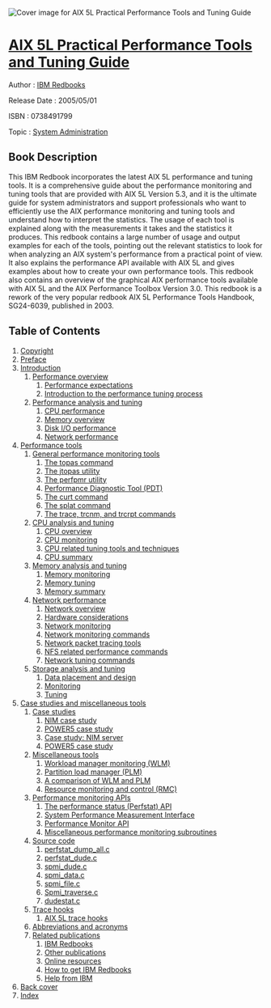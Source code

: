 ![Cover image for AIX 5L Practical Performance Tools and Tuning Guide](https://imgdetail.ebookreading.net/cover/cover/system_admin/EB0738491799.jpg)

[AIX 5L Practical Performance Tools and Tuning Guide](https://ebookreading.net/view/book/AIX+5L+Practical+Performance+Tools+and+Tuning+Guide-EB0738491799_1.html "AIX 5L Practical Performance Tools and Tuning Guide")
====================================================================================================================

Author : [IBM Redbooks](https://ebookreading.net/search/author/IBM+Redbooks)

Release Date : 2005/05/01

ISBN : 0738491799

Topic : [System Administration](https://ebookreading.net/search/category/system-administration)

Book Description
-----------------

 This IBM Redbook incorporates the latest AIX 5L performance and tuning tools. It is a comprehensive guide about the performance monitoring and tuning tools that are provided with AIX 5L Version 5.3, and it is the ultimate guide for system administrators and support professionals who want to efficiently use the AIX performance monitoring and tuning tools and understand how to interpret the statistics. The usage of each tool is explained along with the measurements it takes and the statistics it produces. This redbook contains a large number of usage and output examples for each of the tools, pointing out the relevant statistics to look for when analyzing an AIX system's performance from a practical point of view. It also explains the performance API available with AIX 5L and gives examples about how to create your own performance tools.  This redbook also contains an overview of the graphical AIX performance tools available with AIX 5L and the AIX Performance Toolbox Version 3.0. This redbook is a rework of the very popular redbook AIX 5L Performance Tools Handbook, SG24-6039, published in 2003. 
              
Table of Contents
-----------------

1. [Copyright](https://ebookreading.net/view/book/AIX+5L+Practical+Performance+Tools+and+Tuning+Guide-EB0738491799_1.html)
1. [Preface](https://ebookreading.net/view/book/AIX+5L+Practical+Performance+Tools+and+Tuning+Guide-EB0738491799_2.html)
1. [Introduction](https://ebookreading.net/view/book/AIX+5L+Practical+Performance+Tools+and+Tuning+Guide-EB0738491799_3.html)
    1. [Performance overview](https://ebookreading.net/view/book/AIX+5L+Practical+Performance+Tools+and+Tuning+Guide-EB0738491799_4.html)
        1. [Performance expectations](https://ebookreading.net/view/book/AIX+5L+Practical+Performance+Tools+and+Tuning+Guide-EB0738491799_5.html)
        1. [Introduction to the performance tuning process](https://ebookreading.net/view/book/AIX+5L+Practical+Performance+Tools+and+Tuning+Guide-EB0738491799_6.html)
    1. [Performance analysis and tuning](https://ebookreading.net/view/book/AIX+5L+Practical+Performance+Tools+and+Tuning+Guide-EB0738491799_7.html)
        1. [CPU performance](https://ebookreading.net/view/book/AIX+5L+Practical+Performance+Tools+and+Tuning+Guide-EB0738491799_8.html)
        1. [Memory overview](https://ebookreading.net/view/book/AIX+5L+Practical+Performance+Tools+and+Tuning+Guide-EB0738491799_9.html)
        1. [Disk I/O performance](https://ebookreading.net/view/book/AIX+5L+Practical+Performance+Tools+and+Tuning+Guide-EB0738491799_10.html)
        1. [Network performance](https://ebookreading.net/view/book/AIX+5L+Practical+Performance+Tools+and+Tuning+Guide-EB0738491799_11.html)
1. [Performance tools](https://ebookreading.net/view/book/AIX+5L+Practical+Performance+Tools+and+Tuning+Guide-EB0738491799_12.html)
    1. [General performance monitoring tools](https://ebookreading.net/view/book/AIX+5L+Practical+Performance+Tools+and+Tuning+Guide-EB0738491799_13.html)
        1. [The topas command](https://ebookreading.net/view/book/AIX+5L+Practical+Performance+Tools+and+Tuning+Guide-EB0738491799_14.html)
        1. [The jtopas utility](https://ebookreading.net/view/book/AIX+5L+Practical+Performance+Tools+and+Tuning+Guide-EB0738491799_15.html)
        1. [The perfpmr utility](https://ebookreading.net/view/book/AIX+5L+Practical+Performance+Tools+and+Tuning+Guide-EB0738491799_16.html)
        1. [Performance Diagnostic Tool (PDT)](https://ebookreading.net/view/book/AIX+5L+Practical+Performance+Tools+and+Tuning+Guide-EB0738491799_17.html)
        1. [The curt command](https://ebookreading.net/view/book/AIX+5L+Practical+Performance+Tools+and+Tuning+Guide-EB0738491799_18.html)
        1. [The splat command](https://ebookreading.net/view/book/AIX+5L+Practical+Performance+Tools+and+Tuning+Guide-EB0738491799_19.html)
        1. [The trace, trcnm, and trcrpt commands](https://ebookreading.net/view/book/AIX+5L+Practical+Performance+Tools+and+Tuning+Guide-EB0738491799_20.html)
    1. [CPU analysis and tuning](https://ebookreading.net/view/book/AIX+5L+Practical+Performance+Tools+and+Tuning+Guide-EB0738491799_21.html)
        1. [CPU overview](https://ebookreading.net/view/book/AIX+5L+Practical+Performance+Tools+and+Tuning+Guide-EB0738491799_22.html)
        1. [CPU monitoring](https://ebookreading.net/view/book/AIX+5L+Practical+Performance+Tools+and+Tuning+Guide-EB0738491799_23.html)
        1. [CPU related tuning tools and techniques](https://ebookreading.net/view/book/AIX+5L+Practical+Performance+Tools+and+Tuning+Guide-EB0738491799_24.html)
        1. [CPU summary](https://ebookreading.net/view/book/AIX+5L+Practical+Performance+Tools+and+Tuning+Guide-EB0738491799_25.html)
    1. [Memory analysis and tuning](https://ebookreading.net/view/book/AIX+5L+Practical+Performance+Tools+and+Tuning+Guide-EB0738491799_26.html)
        1. [Memory monitoring](https://ebookreading.net/view/book/AIX+5L+Practical+Performance+Tools+and+Tuning+Guide-EB0738491799_27.html)
        1. [Memory tuning](https://ebookreading.net/view/book/AIX+5L+Practical+Performance+Tools+and+Tuning+Guide-EB0738491799_28.html)
        1. [Memory summary](https://ebookreading.net/view/book/AIX+5L+Practical+Performance+Tools+and+Tuning+Guide-EB0738491799_29.html)
    1. [Network performance](https://ebookreading.net/view/book/AIX+5L+Practical+Performance+Tools+and+Tuning+Guide-EB0738491799_30.html)
        1. [Network overview](https://ebookreading.net/view/book/AIX+5L+Practical+Performance+Tools+and+Tuning+Guide-EB0738491799_31.html)
        1. [Hardware considerations](https://ebookreading.net/view/book/AIX+5L+Practical+Performance+Tools+and+Tuning+Guide-EB0738491799_32.html)
        1. [Network monitoring](https://ebookreading.net/view/book/AIX+5L+Practical+Performance+Tools+and+Tuning+Guide-EB0738491799_33.html)
        1. [Network monitoring commands](https://ebookreading.net/view/book/AIX+5L+Practical+Performance+Tools+and+Tuning+Guide-EB0738491799_34.html)
        1. [Network packet tracing tools](https://ebookreading.net/view/book/AIX+5L+Practical+Performance+Tools+and+Tuning+Guide-EB0738491799_35.html)
        1. [NFS related performance commands](https://ebookreading.net/view/book/AIX+5L+Practical+Performance+Tools+and+Tuning+Guide-EB0738491799_36.html)
        1. [Network tuning commands](https://ebookreading.net/view/book/AIX+5L+Practical+Performance+Tools+and+Tuning+Guide-EB0738491799_37.html)
    1. [Storage analysis and tuning](https://ebookreading.net/view/book/AIX+5L+Practical+Performance+Tools+and+Tuning+Guide-EB0738491799_38.html)
        1. [Data placement and design](https://ebookreading.net/view/book/AIX+5L+Practical+Performance+Tools+and+Tuning+Guide-EB0738491799_39.html)
        1. [Monitoring](https://ebookreading.net/view/book/AIX+5L+Practical+Performance+Tools+and+Tuning+Guide-EB0738491799_40.html)
        1. [Tuning](https://ebookreading.net/view/book/AIX+5L+Practical+Performance+Tools+and+Tuning+Guide-EB0738491799_41.html)
1. [Case studies and miscellaneous tools](https://ebookreading.net/view/book/AIX+5L+Practical+Performance+Tools+and+Tuning+Guide-EB0738491799_42.html)
    1. [Case studies](https://ebookreading.net/view/book/AIX+5L+Practical+Performance+Tools+and+Tuning+Guide-EB0738491799_43.html)
        1. [NIM case study](https://ebookreading.net/view/book/AIX+5L+Practical+Performance+Tools+and+Tuning+Guide-EB0738491799_44.html)
        1. [POWER5 case study](https://ebookreading.net/view/book/AIX+5L+Practical+Performance+Tools+and+Tuning+Guide-EB0738491799_45.html)
        1. [Case study: NIM server](https://ebookreading.net/view/book/AIX+5L+Practical+Performance+Tools+and+Tuning+Guide-EB0738491799_46.html)
        1. [POWER5 case study](https://ebookreading.net/view/book/AIX+5L+Practical+Performance+Tools+and+Tuning+Guide-EB0738491799_47.html)
    1. [Miscellaneous tools](https://ebookreading.net/view/book/AIX+5L+Practical+Performance+Tools+and+Tuning+Guide-EB0738491799_48.html)
        1. [Workload manager monitoring (WLM)](https://ebookreading.net/view/book/AIX+5L+Practical+Performance+Tools+and+Tuning+Guide-EB0738491799_49.html)
        1. [Partition load manager (PLM)](https://ebookreading.net/view/book/AIX+5L+Practical+Performance+Tools+and+Tuning+Guide-EB0738491799_50.html)
        1. [A comparison of WLM and PLM](https://ebookreading.net/view/book/AIX+5L+Practical+Performance+Tools+and+Tuning+Guide-EB0738491799_51.html)
        1. [Resource monitoring and control (RMC)](https://ebookreading.net/view/book/AIX+5L+Practical+Performance+Tools+and+Tuning+Guide-EB0738491799_52.html)
    1. [Performance monitoring APIs](https://ebookreading.net/view/book/AIX+5L+Practical+Performance+Tools+and+Tuning+Guide-EB0738491799_53.html)
        1. [The performance status (Perfstat) API](https://ebookreading.net/view/book/AIX+5L+Practical+Performance+Tools+and+Tuning+Guide-EB0738491799_54.html)
        1. [System Performance Measurement Interface](https://ebookreading.net/view/book/AIX+5L+Practical+Performance+Tools+and+Tuning+Guide-EB0738491799_55.html)
        1. [Performance Monitor API](https://ebookreading.net/view/book/AIX+5L+Practical+Performance+Tools+and+Tuning+Guide-EB0738491799_56.html)
        1. [Miscellaneous performance monitoring subroutines](https://ebookreading.net/view/book/AIX+5L+Practical+Performance+Tools+and+Tuning+Guide-EB0738491799_57.html)
    1. [Source code](https://ebookreading.net/view/book/AIX+5L+Practical+Performance+Tools+and+Tuning+Guide-EB0738491799_58.html)
        1. [perfstat_dump_all.c](https://ebookreading.net/view/book/AIX+5L+Practical+Performance+Tools+and+Tuning+Guide-EB0738491799_59.html)
        1. [perfstat_dude.c](https://ebookreading.net/view/book/AIX+5L+Practical+Performance+Tools+and+Tuning+Guide-EB0738491799_60.html)
        1. [spmi_dude.c](https://ebookreading.net/view/book/AIX+5L+Practical+Performance+Tools+and+Tuning+Guide-EB0738491799_61.html)
        1. [spmi_data.c](https://ebookreading.net/view/book/AIX+5L+Practical+Performance+Tools+and+Tuning+Guide-EB0738491799_62.html)
        1. [spmi_file.c](https://ebookreading.net/view/book/AIX+5L+Practical+Performance+Tools+and+Tuning+Guide-EB0738491799_63.html)
        1. [Spmi_traverse.c](https://ebookreading.net/view/book/AIX+5L+Practical+Performance+Tools+and+Tuning+Guide-EB0738491799_64.html)
        1. [dudestat.c](https://ebookreading.net/view/book/AIX+5L+Practical+Performance+Tools+and+Tuning+Guide-EB0738491799_65.html)
    1. [Trace hooks](https://ebookreading.net/view/book/AIX+5L+Practical+Performance+Tools+and+Tuning+Guide-EB0738491799_66.html)
        1. [AIX 5L trace hooks](https://ebookreading.net/view/book/AIX+5L+Practical+Performance+Tools+and+Tuning+Guide-EB0738491799_67.html)
    1. [Abbreviations and acronyms](https://ebookreading.net/view/book/AIX+5L+Practical+Performance+Tools+and+Tuning+Guide-EB0738491799_68.html)
    1. [Related publications](https://ebookreading.net/view/book/AIX+5L+Practical+Performance+Tools+and+Tuning+Guide-EB0738491799_69.html)
        1. [IBM Redbooks](https://ebookreading.net/view/book/AIX+5L+Practical+Performance+Tools+and+Tuning+Guide-EB0738491799_70.html)
        1. [Other publications](https://ebookreading.net/view/book/AIX+5L+Practical+Performance+Tools+and+Tuning+Guide-EB0738491799_71.html)
        1. [Online resources](https://ebookreading.net/view/book/AIX+5L+Practical+Performance+Tools+and+Tuning+Guide-EB0738491799_72.html)
        1. [How to get IBM Redbooks](https://ebookreading.net/view/book/AIX+5L+Practical+Performance+Tools+and+Tuning+Guide-EB0738491799_73.html)
        1. [Help from IBM](https://ebookreading.net/view/book/AIX+5L+Practical+Performance+Tools+and+Tuning+Guide-EB0738491799_74.html)
1. [Back cover](https://ebookreading.net/view/book/AIX+5L+Practical+Performance+Tools+and+Tuning+Guide-EB0738491799_75.html)
1. [Index](https://ebookreading.net/view/book/AIX+5L+Practical+Performance+Tools+and+Tuning+Guide-EB0738491799_76.html)
